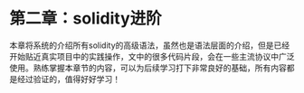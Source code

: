 # 第二章：solidity进阶

本章将系统的介绍所有solidity的高级语法，虽然也是语法层面的介绍，但是已经开始贴近真实项目中的实践操作，文中的很多代码片段，会在一些主流协议中广泛使用。熟练掌握本章节的内容，可以为后续学习打下非常良好的基础，所有内容都是经过验证的，值得好好学习！
